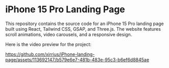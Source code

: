 # iPhone 15 Pro Landing Page

This repository contains the source code for an iPhone 15 Pro landing page built using React, Tailwind CSS, GSAP, and Three.js. The website features scroll animations, video carousels, and a responsive design.

Here is the video preview for the project: 

https://github.com/xirrius/iPhone-landing-page/assets/113692147/b579e6e7-481b-483e-95c3-b6ef6d8845ae
